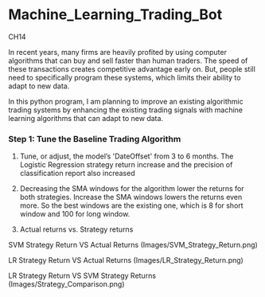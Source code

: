 # Machine_Learning_Trading_Bot
CH14

In recent years, many firms are heavily profited by using computer algorithms that can buy and sell faster than human traders. The speed of these transactions creates competitive advantage early on. But, people still need to specifically program these systems, which limits their ability to adapt to new data. 

In this python program, I am planning to improve an existing algorithmic trading systems by enhancing the existing trading signals with machine learning algorithms that can adapt to new data.

### Step 1: Tune the Baseline Trading Algorithm

1. Tune, or adjust, the model’s 'DateOffset' from 3 to 6 months. The Logistic Regression strategy return increase and the precision of classification report also increased

2. Decreasing the SMA windows for the algorithm lower the returns for both strategies. Increase the SMA windows lowers the returns even more. So the best windows are the existing one, which is 8 for short window and 100 for long window.

3. Actual returns vs. Strategy returns

SVM Strategy Return VS Actual Returns
(Images/SVM_Strategy_Return.png)

LR Strategy Return VS Actual Returns
(Images/LR_Strategy_Return.png)

LR Strategy Return VS SVM Strategy Returns
(Images/Strategy_Comparison.png)


